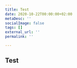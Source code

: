 ```yaml
---
title: Test
date: 2020-10-22T00:00:00+02:00
metaDesc: ''
socialImage: false
tags: []
external_url: ''
permalink: ''

---
```

## Test